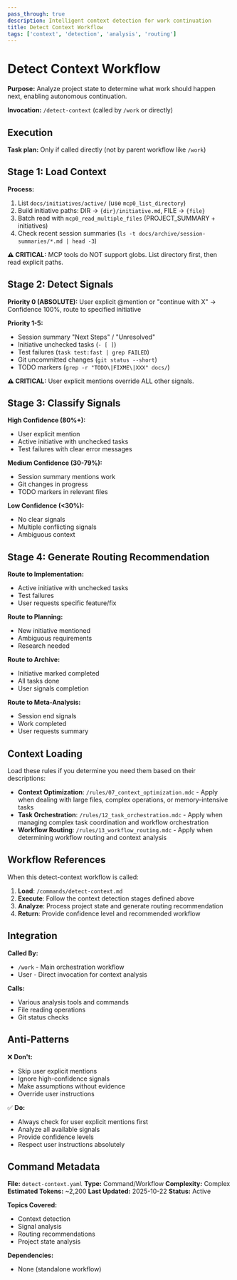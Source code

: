 ```yaml
---
pass_through: true
description: Intelligent context detection for work continuation
title: Detect Context Workflow
tags: ['context', 'detection', 'analysis', 'routing']
---
```


# Detect Context Workflow

**Purpose:** Analyze project state to determine what work should happen next, enabling autonomous continuation.

**Invocation:** `/detect-context` (called by `/work` or directly)

## Execution

**Task plan:** Only if called directly (not by parent workflow like `/work`)

## Stage 1: Load Context

**Process:**

1. List `docs/initiatives/active/` (use `mcp0_list_directory`)
2. Build initiative paths: DIR → `{dir}/initiative.md`, FILE → `{file}`
3. Batch read with `mcp0_read_multiple_files` (PROJECT_SUMMARY + initiatives)
4. Check recent session summaries (`ls -t docs/archive/session-summaries/*.md | head -3`)

**⚠️ CRITICAL:** MCP tools do NOT support globs. List directory first, then read explicit paths.

## Stage 2: Detect Signals

**Priority 0 (ABSOLUTE):** User explicit @mention or "continue with X" → Confidence 100%, route to specified initiative

**Priority 1-5:**

- Session summary "Next Steps" / "Unresolved"
- Initiative unchecked tasks (`- [ ]`)
- Test failures (`task test:fast | grep FAILED`)
- Git uncommitted changes (`git status --short`)
- TODO markers (`grep -r "TODO\|FIXME\|XXX" docs/`)

**⚠️ CRITICAL:** User explicit mentions override ALL other signals.

## Stage 3: Classify Signals

**High Confidence (80%+):**
- User explicit mention
- Active initiative with unchecked tasks
- Test failures with clear error messages

**Medium Confidence (30-79%):**
- Session summary mentions work
- Git changes in progress
- TODO markers in relevant files

**Low Confidence (<30%):**
- No clear signals
- Multiple conflicting signals
- Ambiguous context

## Stage 4: Generate Routing Recommendation

**Route to Implementation:**
- Active initiative with unchecked tasks
- Test failures
- User requests specific feature/fix

**Route to Planning:**
- New initiative mentioned
- Ambiguous requirements
- Research needed

**Route to Archive:**
- Initiative marked completed
- All tasks done
- User signals completion

**Route to Meta-Analysis:**
- Session end signals
- Work completed
- User requests summary

## Context Loading

Load these rules if you determine you need them based on their descriptions:

- **Context Optimization**: `/rules/07_context_optimization.mdc` - Apply when dealing with large files, complex operations, or memory-intensive tasks
- **Task Orchestration**: `/rules/12_task_orchestration.mdc` - Apply when managing complex task coordination and workflow orchestration
- **Workflow Routing**: `/rules/13_workflow_routing.mdc` - Apply when determining workflow routing and context analysis

## Workflow References

When this detect-context workflow is called:

1. **Load**: `/commands/detect-context.md`
2. **Execute**: Follow the context detection stages defined above
3. **Analyze**: Process project state and generate routing recommendation
4. **Return**: Provide confidence level and recommended workflow

## Integration

**Called By:**
- `/work` - Main orchestration workflow
- User - Direct invocation for context analysis

**Calls:**
- Various analysis tools and commands
- File reading operations
- Git status checks

## Anti-Patterns

❌ **Don't:**
- Skip user explicit mentions
- Ignore high-confidence signals
- Make assumptions without evidence
- Override user instructions

✅ **Do:**
- Always check for user explicit mentions first
- Analyze all available signals
- Provide confidence levels
- Respect user instructions absolutely

## Command Metadata

**File:** `detect-context.yaml`
**Type:** Command/Workflow
**Complexity:** Complex
**Estimated Tokens:** ~2,200
**Last Updated:** 2025-10-22
**Status:** Active

**Topics Covered:**
- Context detection
- Signal analysis
- Routing recommendations
- Project state analysis

**Dependencies:**
- None (standalone workflow)
